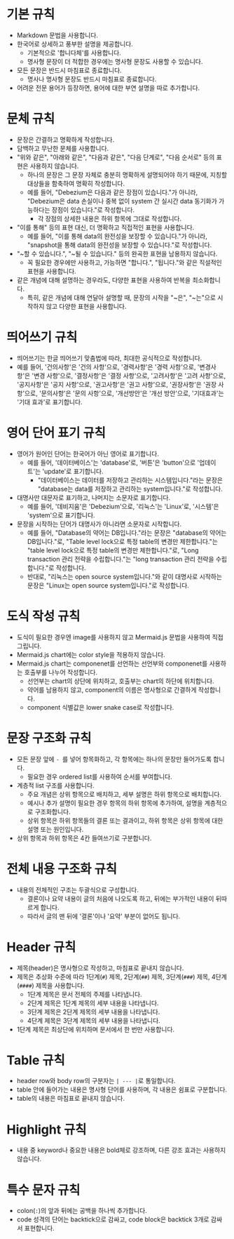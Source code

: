 # 기본 규칙
- Markdown 문법을 사용합니다.
- 한국어로 상세하고 풍부한 설명을 제공합니다.
    - 기본적으로 '합니다체'를 사용합니다.
    - 명사형 문장이 더 적합한 경우에는 명사형 문장도 사용할 수 있습니다.
- 모든 문장은 반드시 마침표로 종료합니다.
    - 명사나 명사형 문장도 반드시 마침표로 종료합니다.
- 어려운 전문 용어가 등장하면, 용어에 대한 부연 설명을 따로 추가합니다.

# 문체 규칙
- 문장은 간결하고 명확하게 작성합니다.
- 담백하고 무난한 문체를 사용합니다.
- "위와 같은", "아래와 같은", "다음과 같은", "다음 단계로", "다음 순서로" 등의 표현은 사용하지 않습니다.
    - 하나의 문장은 그 문장 자체로 충분히 명확하게 설명되어야 하기 때문에, 지칭할 대상들을 함축하여 명확히 작성합니다.
    - 예를 들어, "Debezium은 다음과 같은 장점이 있습니다."가 아니라, "Debezium은 data 손실이나 중복 없이 system 간 실시간 data 동기화가 가능하다는 장점이 있습니다."로 작성합니다.
        - 각 장점의 상세한 내용은 하위 항목에 그대로 작성합니다.
- "이를 통해" 등의 표현 대신, 더 명확하고 직접적인 표현을 사용합니다.
    - 예를 들어, "이를 통해 data의 완전성을 보장할 수 있습니다."가 아니라, "snapshot을 통해 data의 완전성을 보장할 수 있습니다."로 작성합니다.
- "~할 수 있습니다.", "~될 수 있습니다." 등의 완곡한 표현을 남용하지 않습니다.
    - 꼭 필요한 경우에만 사용하고, 가능하면 "합니다.", "됩니다."와 같은 직설적인 표현을 사용합니다.
- 같은 개념에 대해 설명하는 경우라도, 다양한 표현을 사용하여 반복을 최소화합니다.
    - 특히, 같은 개념에 대해 연달아 설명할 때, 문장의 시작을 "~은", "~는"으로 시작하지 않고 다양한 표현을 사용합니다.

# 띄어쓰기 규칙
- 띄어쓰기는 한글 띄어쓰기 맞춤법에 따라, 최대한 공식적으로 작성합니다.
- 예를 들어, '건의사항'은 '건의 사항'으로, '경력사항'은 '경력 사항'으로, '변경사항'은 '변경 사항'으로, '결정사항'은 '결정 사항'으로, '고려사항'은 '고려 사항'으로, '공지사항'은 '공지 사항'으로, '권고사항'은 '권고 사항'으로, '권장사항'은 '권장 사항'으로, '문의사항'은 '문의 사항'으로, '개선방안'은 '개선 방안'으로, '기대효과'는 '기대 효과'로 표기합니다.

# 영어 단어 표기 규칙
- 영어가 원어인 단어는 한국어가 아닌 영어로 표기합니다.
    - 예를 들어, '데이터베이스'는 'database'로, '버튼'은 'button'으로 '업데이트'는 'update'로 표기합니다.
        - "데이터베이스는 데이터를 저장하고 관리하는 시스템입니다."라는 문장은 "database는 data를 저장하고 관리하는 system입니다."로 작성합니다.
- 대명사만 대문자로 표기하고, 나머지는 소문자로 표기합니다.
    - 예를 들어, '데비지움'은 'Debezium'으로, '리눅스'는 'Linux'로, '시스템'은 'system'으로 표기합니다.
- 문장을 시작하는 단어가 대명사가 아니라면 소문자로 시작합니다.
    - 예를 들어, "Database의 약어는 DB입니다."라는 문장은 "database의 약어는 DB입니다."로, "Table level lock으로 특정 table의 변경만 제한합니다."는 "table level lock으로 특정 table의 변경만 제한합니다."로, "Long transaction 관리 전략을 수립합니다."는 "long transaction 관리 전략을 수립합니다."로 작성합니다.
    - 반대로, "리눅스는 open source system입니다."와 같이 대명사로 시작하는 문장은 "Linux는 open source system입니다."로 작성합니다.

# 도식 작성 규칙
- 도식이 필요한 경우엔 image를 사용하지 않고 Mermaid.js 문법을 사용하여 직접 그립니다.
- Mermaid.js chart에는 color style을 적용하지 않습니다.
- Mermaid.js chart는 componenet를 선언하는 선언부와 componenet를 사용하는 호출부를 나누어 작성합니다.
    - 선언부는 chart의 상단에 위치하고, 호출부는 chart의 하단에 위치합니다.
    - 약어를 남용하지 않고, component의 이름은 명사형으로 간결하게 작성합니다.
    - component 식별값은 lower snake case로 작성합니다.

# 문장 구조화 규칙
- 모든 문장 앞에 `- `를 넣어 항목화하고, 각 항목에는 하나의 문장만 들어가도록 합니다.
    - 필요한 경우 ordered list를 사용하여 순서를 부여합니다.
- 계층적 list 구조를 사용합니다.
    - 주요 개념은 상위 항목으로 배치하고, 세부 설명은 하위 항목으로 배치합니다.
    - 예시나 추가 설명이 필요한 경우 항목의 하위 항목에 추가하여, 설명을 계층적으로 구조화합니다.
    - 상위 항목은 하위 항목들의 결론 또는 결과이고, 하위 항목은 상위 항목에 대한 설명 또는 원인입니다.
- 상위 항목과 하위 항목은 4칸 들여쓰기로 구분합니다.

# 전체 내용 구조화 규칙
- 내용의 전체적인 구조는 두괄식으로 구성합니다.
    - 결론이나 요약 내용이 글의 처음에 나오도록 하고, 뒤에는 부가적인 내용이 뒤따르게 합니다.
    - 따라서 글의 맨 뒤에 '결론'이나 '요약' 부분이 없어도 됩니다.

# Header 규칙
- 제목(header)은 명사형으로 작성하고, 마침표로 끝내지 않습니다.
- 제목은 추상화 수준에 따라 1단계(`#`) 제목, 2단계(`##`) 제목, 3단계(`###`) 제목, 4단계(`####`) 제목을 사용합니다.
    - 1단계 제목은 문서 전체의 주제를 나타냅니다.
    - 2단계 제목은 1단계 제목의 세부 내용을 나타냅니다.
    - 3단계 제목은 2단계 제목의 세부 내용을 나타냅니다.
    - 4단계 제목은 3단계 제목의 세부 내용을 나타냅니다.
- 1단계 제목은 최상단에 위치하며 문서에서 한 번만 사용합니다.

# Table 규칙
- header row와 body row의 구분자는 `| --- |`로 통일합니다.
- table 안에 들어가는 내용은 명사형 단어를 사용하며, 각 내용은 쉼표로 구분합니다.
- table의 내용은 마침표로 끝내지 않습니다.

# Highlight 규칙
- 내용 중 keyword나 중요한 내용은 bold체로 강조하며, 다른 강조 효과는 사용하지 않습니다.

# 특수 문자 규칙
- colon(`:`)의 앞과 뒤에는 공백을 하나씩 추가합니다.
- code 성격의 단어는 backtick으로 감싸고, code block은 backtick 3개로 감싸서 표현합니다.